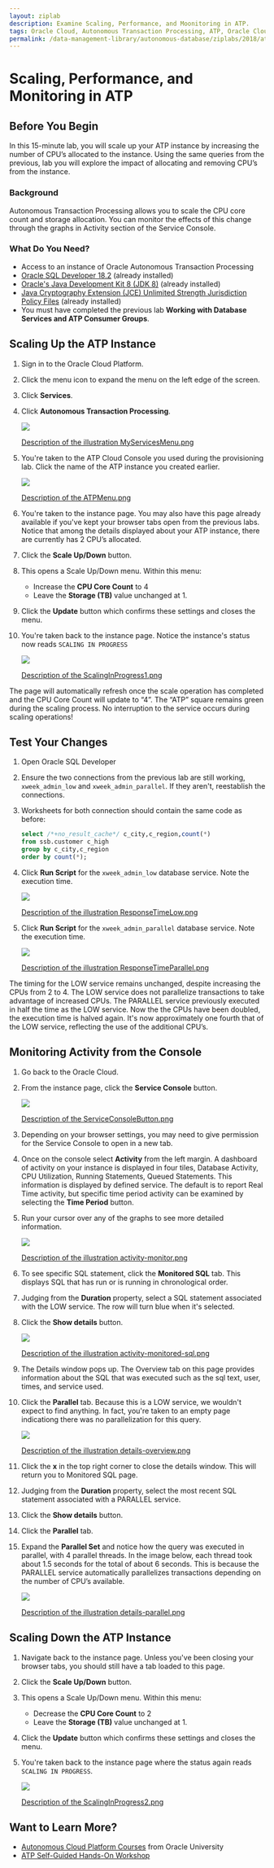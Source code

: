```yaml
---
layout: ziplab
description: Examine Scaling, Performance, and Moonitoring in ATP.
tags: Oracle Cloud, Autonomous Transaction Processing, ATP, Oracle Cloud Infrastructure, OCI
permalink: /data-management-library/autonomous-database/ziplabs/2018/atp-scaling/index.html
---
```

# Scaling, Performance, and Monitoring in ATP #

## Before You Begin ##
In this 15-minute lab, you will scale up your ATP instance by increasing the number of CPU’s allocated to the instance. Using the same queries from the previous, lab you will explore the impact of allocating and removing CPU’s from the instance.

### Background ###
Autonomous Transaction Processing allows you to scale the CPU core count and storage allocation. You can monitor the effects of this change through the graphs in Activity section of the Service Console.

### What Do You Need? ###
* Access to an instance of Oracle Autonomous Transaction Processing
* [Oracle SQL Developer 18.2](http://www.oracle.com/technetwork/developer-tools/sql-developer/overview/index.html)  (already installed)
* [Oracle's Java Development Kit 8 (JDK 8)](http://www.oracle.com/technetwork/java/javase/downloads/index.html) (already installed)
* [Java Cryptography Extension (JCE) Unlimited Strength Jurisdiction Policy Files](https://www.oracle.com/technetwork/java/javase/downloads/jce8-download-2133166.html) (already installed)
* You must have completed the previous lab **Working with Database Services and ATP Consumer Groups**.


## Scaling Up the ATP Instance ##
1. Sign in to the Oracle Cloud Platform. 
2. Click the menu icon to expand the menu on the left edge of the screen.
3. Click **Services**.
4. Click **Autonomous Transaction Processing**.

    ![](img/MyServicesMenu.png)

    [Description of the illustration MyServicesMenu.png](files/MyServicesMenu.txt)

5. You're taken to the ATP Cloud Console you used during the provisioning lab. Click the name of the ATP instance you created earlier. 

    ![](img/ATPMenu.png)

    [Description of the ATPMenu.png](files/ATPMenu.txt)

6. You're taken to the instance page. You may also have this page already available if you've kept your browser tabs open from the previous labs. Notice that among the details displayed about your ATP instance, there are currently has 2 CPU’s allocated.
7. Click the **Scale Up/Down** button.
8. This opens a Scale Up/Down menu. Within this menu:
     * Increase the **CPU Core Count** to 4
     * Leave the **Storage (TB)** value unchanged at 1.
9. Click the **Update** button which confirms these settings and closes the menu. 
10. You're taken back to the instance page. Notice the instance's status now reads `SCALING IN PROGRESS`

    ![](img/ScalingInProgress1.png)

    [Description of the ScalingInProgress1.png](files/ScalingInProgress1.txt)

The page will automatically refresh once the scale operation has completed and the CPU Core Count will update to “4”. The “ATP” square remains green during the scaling process. No interruption to the service occurs during scaling operations! 

## Test Your Changes ##
1. Open Oracle SQL Developer
2. Ensure the two connections from the previous lab are still working, `xweek_admin_low` and `xweek_admin_parallel`. If they aren't, reestablish the connections.
3. Worksheets for both connection should contain the same code as before:

   ````SQL
   select /*+no_result_cache*/ c_city,c_region,count(*) 
   from ssb.customer c_high
   group by c_city,c_region
   order by count(*);
   ````

4. Click **Run Script** for the `xweek_admin_low` database service. Note the execution time.

    ![](img/ResponseTimeLow.png)

    [Description of the illustration ResponseTimeLow.png](files/ResponseTimeLow.txt)

5. Click **Run Script** for  the `xweek_admin_parallel` database service. Note the execution time.

    ![](img/ResponseTimeParallel.png)

    [Description of the illustration ResponseTimeParallel.png](files/ResponseTimeParallel.txt)

The timing for the LOW service remains unchanged, despite increasing the CPUs from 2 to 4. The LOW service does not parallelize transactions to take advantage of increased CPUs. The PARALLEL service previously executed in half the time as the LOW service. Now the the CPUs have been doubled, the execution time is halved again. It's now approximately one fourth that of the LOW service, reflecting the use of the additional CPU’s.


## Monitoring Activity from the Console ##
1. Go back to the Oracle Cloud.
2. From the instance page, click the **Service Console** button.

    ![](img/ServiceConsoleButton.png)

    [Description of the ServiceConsoleButton.png](files/ServiceConsoleButton.txt)
3. Depending on your browser settings, you may need to give permission for the Service Console to open in a new tab.
4. Once on the console select **Activity** from the left margin. A dashboard of activity on your instance is displayed in four tiles, Database Activity, CPU Utilization, Running Statements, Queued Statements. This information is displayed by defined service. The default is to report Real Time activity, but specific time period activity can be examined by selecting the **Time Period** button.
5. Run your cursor over any of the graphs to see more detailed information.
    
    ![](img/activity-monitor.png)

    [Description of the illustration activity-monitor.png](files/activity-monitor.txt)


6. To see specific SQL statement, click the **Monitored SQL** tab. This displays SQL that has run or is running in chronological order.
7. Judging from the **Duration** property, select a SQL statement associated with the LOW service. The row will turn blue when it's selected.
8. Click the **Show details** button.
    
    ![](img/activity-monitored-sql.png)

    [Description of the illustration activity-monitored-sql.png](files/activity-monitored-sql.txt)

9. The Details window pops up. The Overview tab on this page provides information about the SQL that was executed such as the sql text, user, times, and service used.
10. Click the **Parallel** tab. Because this is a LOW service, we wouldn't expect to find anything. In fact, you're taken to an empty page indicationg there was no parallelization for this query.
    
    ![](img/details-overview.png)

    [Description of the illustration details-overview.png](files/details-overview.txt)

11. Click the **x** in the top right corner to close the details window. This will return you to Monitored SQL page.
12. Judging from the **Duration** property, select the most recent SQL statement associated with a PARALLEL service.
13. Click the **Show details** button.
14. Click the **Parallel** tab.
15. Expand the **Parallel Set** and notice how the query was executed in parallel, with 4 parallel threads. In the image below, each thread took about 1.5 seconds for the total of about 6 seconds. This is because the PARALLEL service automatically parallelizes transactions depending on the number of CPU’s available.

    ![](img/details-parallel.png)

    [Description of the illustration details-parallel.png](files/details-parallel.txt)


## Scaling Down the ATP Instance ##
1. Navigate back to the instance page. Unless you've been closing your browser tabs, you should still have a tab loaded to this page.
2. Click the **Scale Up/Down** button.
3. This opens a Scale Up/Down menu. Within this menu:
     * Decrease the **CPU Core Count** to 2
     * Leave the **Storage (TB)** value unchanged at 1.
4. Click the **Update** button which confirms these settings and closes the menu. 
5. You're taken back to the instance page where the status again reads `SCALING IN PROGRESS`.

    ![](img/ScalingInProgress2.png)

    [Description of the ScalingInProgress2.png](files/ScalingInProgress2.txt)


## Want to Learn More? ##
* [Autonomous Cloud Platform Courses](https://learn.oracle.com/pls/web_prod-plq-dad/dl4_pages.getpage?page=dl4homepage&get_params=offering:35573#filtersGroup1=&filtersGroup2=.f667&filtersGroup3=&filtersGroup4=&filtersGroup5=&filtersSearch=) from Oracle University 
* [ATP Self-Guided Hands-On Workshop](https://cloudsolutionhubs.github.io/autonomous-transaction-processing/workshops/?page=README.md)
